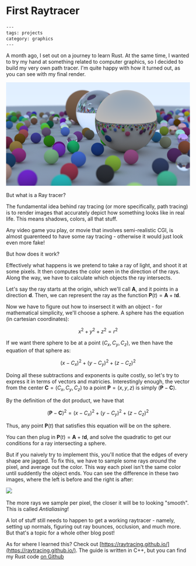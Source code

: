 # First Raytracer

```{post} July 05, 2024
---
tags: projects
category: graphics
---
```

A month ago, I set out on a journey to learn Rust. At the same time,
I wanted to try my hand at something related to computer graphics,
so I decided to build my very own path tracer. I'm quite happy with
how it turned out, as you can see with my final render.

<img src="./assets/rust-raytracer.png">

But what is a Ray tracer?

The fundamental idea behind ray tracing (or more specifically, path tracing)
is to render images that accurately depict how something looks like in real life.
This means shadows, colors, all that stuff.

Any video game you play, or movie that involves semi-realistic CGI, is almost guarenteed
to have some ray tracing - otherwise it would just look even more fake!

But how does it work?

Effectively what happens is we pretend to take a ray of light, and shoot it at some pixels.
It then computes the color seen in the direction of the rays. Along the way, we have to calculate
which objects the ray intersects.

Let's say the ray starts at the origin, which we'll call $\mathbf A$, and
it points in a direction $\mathbf d$. Then, we can represent the ray as the
function $\mathbf P(t)=\mathbf A+t\mathbf d$.

Now we have to figure out how to insersect it with an object - for mathematical simplicity,
we'll choose a sphere. A sphere has the equation (in cartesian coordinates):

$$x^2+y^2+z^2=r^2$$

If we want there sphere to be at a point $(C_x, C_y, C_z)$, we then have
the equation of that sphere as:

$$(x-C_x)^2+(y-C_y)^2+(z-C_z)^2$$

Doing all these subtractions and exponents is quite costly, so let's try to express
it in terms of vectors and matricies. Interestingly enough, the vector from the center
$\mathbf C=(C_x, C_y, C_z)$ to a point $\mathbf P=(x, y, z)$ is simply $(\mathbf P-\mathbf C)$.

By the definition of the dot product, we have that

$$(\mathbf P-\mathbf C)^2=(x-C_x)^2+(y-C_y)^2+(z-C_z)^2$$

Thus, any point $\mathbf P(t)$ that satisfies this equation will be on the sphere.

You can then plug in $\mathbf P(t)=\mathbf A+t\mathbf d$, and solve the quadratic
to get our conditions for a ray intersecting a sphere.

But if you naively try to implement this, you'll notice that the edges of every
shape are jagged. To fix this, we have to sample some rays *around* the pixel,
and average out the color. This way each pixel isn't the same color until suddently
the object ends. You can see the difference in these two images, where the left is before
and the right is after:

<img src="https://raytracing.github.io/images/img-1.06-antialias-before-after.png" class="pixelated" width="72ex">

The more rays we sample per pixel, the closer it will be to looking "smooth". This is
called *Antialiasing*!

A lot of stuff still needs to happen to get a working raytracer - namely, setting up normals,
figuring out ray bounces, occlusion, and much more. But that's a topic for a whole other blog post!

As for where I learned this?
Check out [https://raytracing.github.io/](https://raytracing.github.io/). The guide
is written in C++, but you can find my Rust code [on Github](https://github.com/JasonGrace2282/raytracing/tree/rust-1)
